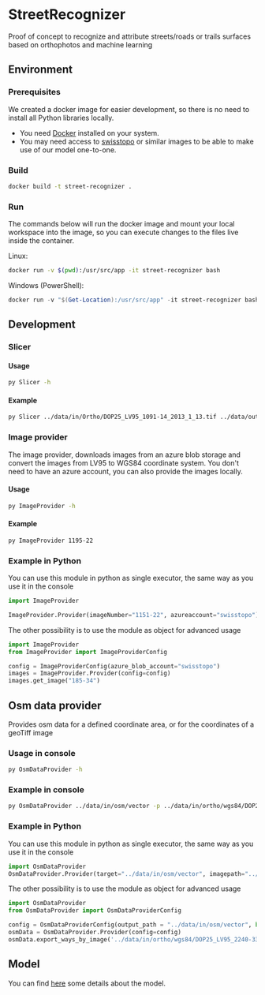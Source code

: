 # StreetRecognizer
Proof of concept to recognize and attribute streets/roads or trails surfaces based on orthophotos and machine learning

## Environment

### Prerequisites

We created a docker image for easier development, so there is no need to install all Python libraries locally. 
- You need [Docker](https://www.docker.com/) installed on your system. 
- You may need access to [swisstopo](https://www.swisstopo.admin.ch/) or similar images to be able to make use of our model one-to-one. 

### Build

```bash
docker build -t street-recognizer .
```

### Run

The commands below will run the docker image and mount your local workspace into the image, so you can execute changes to the files live inside the container.

Linux:

```bash
docker run -v $(pwd):/usr/src/app -it street-recognizer bash
```

Windows (PowerShell):

```powershell
docker run -v "$(Get-Location):/usr/src/app" -it street-recognizer bash
```

## Development

### Slicer

#### Usage

```bash
py Slicer -h
```

#### Example

```bash
py Slicer ../data/in/Ortho/DOP25_LV95_1091-14_2013_1_13.tif ../data/out
```

### Image provider
The image provider, downloads images from an azure blob storage and convert the images from LV95 to WGS84 coordinate system. You don't need to have an azure account, you can also provide the images locally.

#### Usage
```bash
py ImageProvider -h
```

#### Example
```bash
py ImageProvider 1195-22
```

### Example in Python 

You can use this module in python as single executor, the same way as you use it in the console
```python
import ImageProvider

ImageProvider.Provider(imageNumber="1151-22", azureaccount="swisstopo")
```

The other possibility is to use the module as object for advanced usage
```python
import ImageProvider
from ImageProvider import ImageProviderConfig

config = ImageProviderConfig(azure_blob_account="swisstopo")
images = ImageProvider.Provider(config=config)
images.get_image("185-34")

```

## Osm data provider
Provides osm data for a defined coordinate area, or for the coordinates of a geoTiff image

### Usage in console
```bash
py OsmDataProvider -h
```

### Example in console
```bash
py OsmDataProvider ../data/in/osm/vector -p ../data/in/ortho/wgs84/DOP25_LV95_2240-33_2015_1_15.tif
```

### Example in Python

You can use this module in python as single executor, the same way as you use it in the console
```python
import OsmDataProvider
OsmDataProvider.Provider(target="../data/in/osm/vector", imagepath="../data/in/ortho/wgs84/DOP25_LV95_2240-33_2015_1_15.tif")
```

The other possibility is to use the module as object for advanced usage
```python
import OsmDataProvider
from OsmDataProvider import OsmDataProviderConfig

config = OsmDataProviderConfig(output_path = "../data/in/osm/vector", buffer={})
osmData = OsmDataProvider.Provider(config=config)
osmData.export_ways_by_image('../data/in/ortho/wgs84/DOP25_LV95_2240-33_2015_1_15.tif')

```

## Model
You can find [here](model.md) some details about the model.
